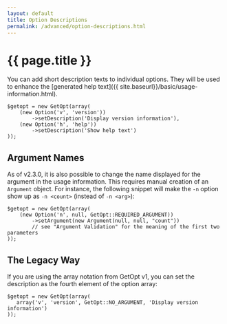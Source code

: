 ```yaml
---
layout: default
title: Option Descriptions
permalink: /advanced/option-descriptions.html
---
```

# {{ page.title }}

You can add short description texts to individual options. They will be used to enhance the
[generated help text]({{ site.baseurl}}/basic/usage-information.html).

```php?start_inline=true
$getopt = new GetOpt(array(
    (new Option('v', 'version'))
        ->setDescription('Display version information'),
    (new Option('h', 'help'))
        ->setDescription('Show help text')
));
```

## Argument Names

As of v2.3.0, it is also possible to change the name displayed for the argument in the usage information. This
requires manual creation of an `Argument` object. For instance, the following snippet will make the `-n`
option show up as `-n <count>` (instead of `-n <arg>`):

```php?start_inline=true
$getopt = new GetOpt(array(
    (new Option('n', null, GetOpt::REQUIRED_ARGUMENT))
        ->setArgument(new Argument(null, null, "count"))
        // see "Argument Validation" for the meaning of the first two parameters
));
```

## The Legacy Way

If you are using the array notation from GetOpt v1, you can set the description as the fourth
element of the option array:

```php?start_inline=true
$getopt = new GetOpt(array(
   array('v', 'version', GetOpt::NO_ARGUMENT, 'Display version information')
));
```
